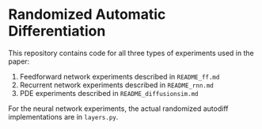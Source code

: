# Randomized Automatic Differentiation

This repository contains code for all three types of experiments used in the paper:
1. Feedforward network experiments described in ``README_ff.md``
2. Recurrent network experiments described in ``README_rnn.md``
3. PDE experiments described in ``README_diffusionsim.md``

For the neural network experiments, the actual randomized autodiff implementations are in ``layers.py``.
